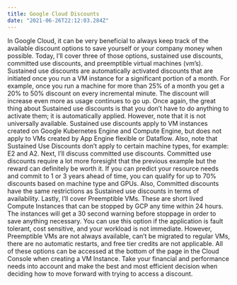```yaml
---
title: Google Cloud Discounts
date: "2021-06-26T22:12:03.284Z"
---
```

In Google Cloud, it can be very beneficial to always keep track of the available discount options to save yourself or your company money when possible. Today, I’ll cover three of those options, sustained use discounts, committed use discounts, and preemptible virtual machines (vm’s). Sustained use discounts are automatically activated discounts that are initiated once you run a VM instance for a significant portion of a month. For example, once you run a machine for more than 25% of a month you get a 20% to 50% discount on every incremental minute. The discount will increase even more as usage continues to go up. Once again, the great thing about Sustained use discounts is that you don’t have to do anything to activate them; it is automatically applied. However, note that it is not universally available. Sustained use discounts apply to VM instances created on Google Kubernetes Engine and Compute Engine, but does not apply to VMs created by App Engine flexible or Dataflow. Also, note that Sustained Use Discounts don’t apply to certain machine types, for example: E2 and A2.
Next, I’ll discuss committed use discounts. Committed use discounts require a lot more foresight that the previous example but the reward can definitely be worth it. If you can predict your resource needs and commit to 1 or 3 years ahead of time, you can qualify for up to 70% discounts based on machine type and GPUs. Also, Committed discounts have the same restrictions as Sustained use discounts in terms of availability.
Lastly, I’ll cover Preemptible VMs. These are short lived Compute Instances that can be stopped by GCP any time within 24 hours. The instances will get a 30 second warning before stoppage in order to save anything necessary. You can use this option if the application is fault tolerant, cost sensitive, and your workload is not immediate. However, Preemptible VMs are not always available, can’t be migrated to regular VMs, there are no automatic restarts, and free tier credits are not applicable.
All of these options can be accessed at the bottom of the page in the Cloud Console when creating a VM Instance. Take your financial and performance needs into account and make the best and most efficient decision when deciding how to move forward with trying to access a discount.